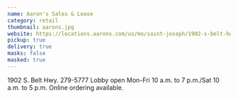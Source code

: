 ```yaml
---
name: Aaron's Sales & Lease
category: retail
thumbnail: aarons.jpg
website: https://locations.aarons.com/us/mo/saint-joseph/1902-s-belt-hwy
pickup: true
delivery: true
masks: false
masked: true
---
```

1902 S. Belt Hwy. 279-5777 Lobby open Mon-Fri 10 a.m. to 7 p.m./Sat 10 a.m. to 5 p.m. Online ordering available.